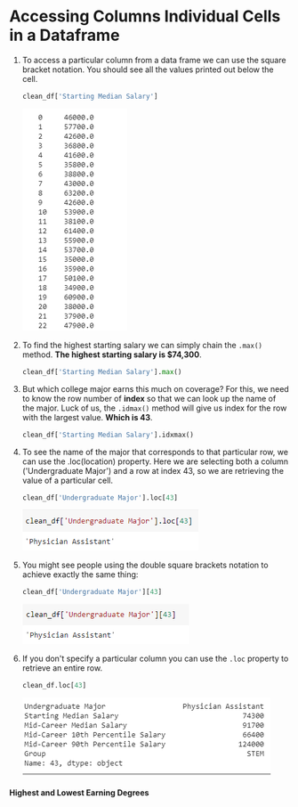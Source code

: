 # Accessing Columns Individual Cells in a Dataframe

1. To access a particular column from a data frame we can use the square bracket notation. You should see all the values printed out below the cell.

   ``` python
   clean_df['Starting Median Salary']
   ```

   ![](https://github.com/ceteongvanness/Analyzing-the-Post-University-Salaries-of-Graduates-by-Major/blob/main/Images/Ch1-6.png)

2. To find the highest starting salary we can simply chain the `.max()` method. **The highest starting salary is $74,300**.

   ``` python
   clean_df['Starting Median Salary'].max()
   ```

3. But which college major earns this much on coverage? For this, we need to know the row number of **index** so that we can look up the name of the major. Luck of us, the `.idmax()` method will give us index for the row with the largest value. **Which is 43**.

   ```python
   clean_df['Starting Median Salary'].idxmax()
   ```

4. To see the name of the major that corresponds to that particular row, we can use the .loc(location) property. Here we are selecting both a column ('Undergraduate Major') and a row at index 43, so we are retrieving the value of a particular cell.

   ```python
   clean_df['Undergraduate Major'].loc[43]
   ```

   ![](https://github.com/ceteongvanness/Analyzing-the-Post-University-Salaries-of-Graduates-by-Major/blob/main/Images/Ch1-7.png)

5. You might see people using the double square brackets notation to achieve exactly the same thing:

   ```python
   clean_df['Undergraduate Major'][43]
   ```

   ![](https://github.com/ceteongvanness/Analyzing-the-Post-University-Salaries-of-Graduates-by-Major/blob/main/Images/Ch1-8.png)

6. If you don't specify a particular column you can use the `.loc` property to retrieve an entire row.

   ``` python
   clean_df.loc[43]
   ```

   ![](https://github.com/ceteongvanness/Analyzing-the-Post-University-Salaries-of-Graduates-by-Major/blob/main/Images/Ch1-9.png)

#### Highest and Lowest Earning Degrees

